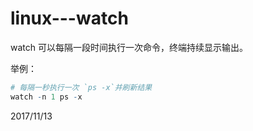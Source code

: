 # linux---watch

watch 可以每隔一段时间执行一次命令，终端持续显示输出。  

举例：  
```r
# 每隔一秒执行一次 `ps -x`并刷新结果
watch -n 1 ps -x
```


2017/11/13  
